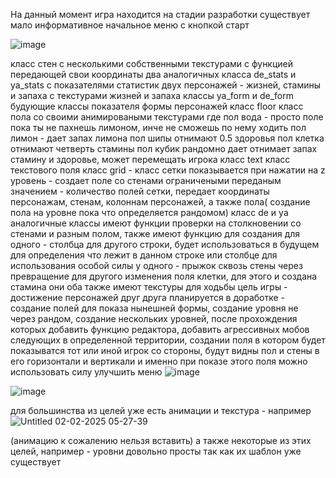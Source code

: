 На данный момент игра находится на стадии разработки
существует мало информативное начальное меню с кнопкой старт

![image](https://github.com/user-attachments/assets/c4522302-3e46-4f0d-afc1-9a0573c16ad9)

класс стен с несколькими собственными текстурами с функцией передающей свои координаты
два аналогичных класса de_stats и ya_stats с показателями статистик двух персонажей - жизней, стамины и запаха с текстурами жизней и запаха
классы ya_form  и de_form будующие классы показателя формы персонажей
класс floor класс пола со своими анимироваными текстурами где пол вода - просто поле пока ты не пахнешь лимоном, инче не сможешь по нему ходить
пол лимон - дает запах лимона
пол шипы отнимают 0.5 здоровья
пол клетка отнимают четверть стамины
пол кубик рандомно дает отнимает запах стамину и здоровье, может перемещать игрока
класс text класс текстового поля
класс grid  - класс сетки показывается при нажатии на z 
уровень - создает поле со стенами ограничеными переданым значением - количество полей сетки, передает координаты персонажам, стенам, колоннам персонажей, а также пола( создание пола на уровне пока что определяется рандомом)
класс de  и ya аналогичные классы имеют функции проверки на столкновении со стенами и разным полом, также имеют функцию для создания для одного - столбца для другого строки, будет использоваться в будущем для определения что лежит в данном строке или столбце для использования особой силы у одного - прыжок сквозь стены через превращение для другого изменения поля клетки, для этого и создана стамина
они оба также имеют текстуры для ходьбы
цель игры - достижение персонажей друг друга
планируется в доработке - создание полей для показа нынешней формы, создание уровня не через рандом, создание нескольких уровней, после прохождения которых добавить функцию редактора,
добавить агрессивных мобов следующих в определенной территории, создании поля в котором будет показыватся тот или иной игрок со стороны, будут видны пол и стены в его горизонтали и вертикали и именно при показе этого поля можно использовать силу
улучшить меню 
![image](https://github.com/user-attachments/assets/04472855-5bb8-4e19-bc77-45eb43e0ad76)

![image](https://github.com/user-attachments/assets/53e38f8a-d396-4fe2-9912-4932a01ace86)

для большинства из целей уже есть анимации и текстура - например
![Untitled 02-02-2025 05-27-39](https://github.com/user-attachments/assets/ccd25744-268d-4057-b0bd-dab211d6d851)

(анимацию к сожалению нельзя вставить)
а также некоторые из этих целей, например - уровни довольно просты так как их шаблон уже существует

